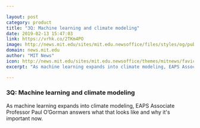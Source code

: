 ```yaml
---

layout: post
category: product
title: "3Q: Machine learning and climate modeling"
date: 2019-02-13 15:47:03
link: https://vrhk.co/2TKm4PO
image: http://news.mit.edu/sites/mit.edu.newsoffice/files/styles/og/public/images/2019/3Q-Paul-OGorman-Machine-Learning-Climate-Modeling-world-clouds-NASA-MIT-00.jpg
domain: news.mit.edu
author: "MIT News"
icon: http://news.mit.edu/sites/mit.edu.newsoffice/themes/mitnews/favicon.ico
excerpt: "As machine learning expands into climate modeling, EAPS Associate Professor Paul O’Gorman answers what that looks like and why it's important now."

---
```


### 3Q: Machine learning and climate modeling

As machine learning expands into climate modeling, EAPS Associate Professor Paul O’Gorman answers what that looks like and why it's important now.